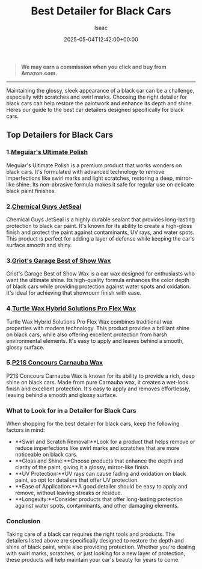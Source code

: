 ﻿---
author: Isaac
layout: post
title: Best Detailer for Black Cars
date: '2025-05-04T12:42:00+00:00'
categories:
- Guide
tags: []
slug: /best-detailer-for-black-cars/
lastmod: 2025-05-07T12:21:23+03:00
---
> **We may earn a commission when you click and buy from Amazon.com.**
>

---
Maintaining the glossy, sleek appearance of a black car can be a challenge, especially with scratches and swirl marks. Choosing the right detailer for black cars can help restore the paintwork and enhance its depth and shine. Heres our guide to the best car detailers designed specifically for black cars.
## Top Detailers for Black Cars
### 1.[Meguiar's Ultimate Polish](https://www.amazon.com/dp/B01JQEL2BC?tag=p-policy-20)
Meguiar's Ultimate Polish is a premium product that works wonders on black cars. It's formulated with advanced technology to remove imperfections like swirl marks and light scratches, restoring a deep, mirror-like shine. Its non-abrasive formula makes it safe for regular use on delicate black paint finishes.
### 2.[Chemical Guys JetSeal](https://www.amazon.com/dp/B00KA0XIFQ?tag=p-policy-20)
Chemical Guys JetSeal is a highly durable sealant that provides long-lasting protection to black car paint. It's known for its ability to create a high-gloss finish and protect the paint against contaminants, UV rays, and water spots. This product is perfect for adding a layer of defense while keeping the car's surface smooth and shiny.
### 3.[Griot's Garage Best of Show Wax](https://www.amazon.com/dp/B004SFLX8E?tag=p-policy-20)
Griot's Garage Best of Show Wax is a car wax designed for enthusiasts who want the ultimate shine. Its high-quality formula enhances the color depth of black cars while providing protection against water spots and oxidation. It's ideal for achieving that showroom finish with ease.
### 4.[Turtle Wax Hybrid Solutions Pro Flex Wax](https://www.amazon.com/dp/B00WR1FLOI?tag=p-policy-20)
Turtle Wax Hybrid Solutions Pro Flex Wax combines traditional wax properties with modern technology. This product provides a brilliant shine on black cars, while also offering excellent protection from harsh environmental elements. It's easy to apply and leaves behind a smooth, glossy surface.
### 5.[P21S Concours Carnauba Wax](https://www.amazon.com/dp/B008L40W2S?tag=p-policy-20)
P21S Concours Carnauba Wax is known for its ability to provide a rich, deep shine on black cars. Made from pure Carnauba wax, it creates a wet-look finish and excellent protection. It's easy to apply and removes effortlessly, leaving behind a smooth and glossy surface.
### What to Look for in a Detailer for Black Cars
When shopping for the best detailer for black cars, keep the following factors in mind:
- **Swirl and Scratch Removal:**Look for a product that helps remove or reduce imperfections like swirl marks and scratches that are more noticeable on black cars.
- **Gloss and Shine:**Choose products that enhance the depth and clarity of the paint, giving it a glossy, mirror-like finish.
- **UV Protection:**UV rays can cause fading and oxidation on black paint, so opt for detailers that offer UV protection.
- **Ease of Application:**A good detailer should be easy to apply and remove, without leaving streaks or residue.
- **Longevity:**Consider products that offer long-lasting protection against water spots, contaminants, and other damaging elements.
### Conclusion
Taking care of a black car requires the right tools and products. The detailers listed above are specifically designed to restore the depth and shine of black paint, while also providing protection. Whether you're dealing with swirl marks, scratches, or just looking for a new layer of protection, these products will help maintain your car's beauty for years to come.